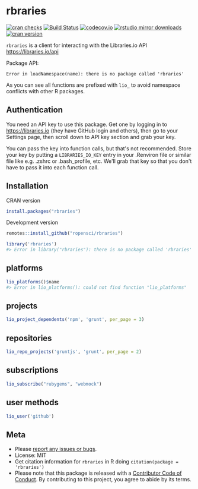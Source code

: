 rbraries
========



[![cran checks](https://cranchecks.info/badges/worst/rbraries)](https://cranchecks.info/pkgs/rbraries)
[![Build Status](https://travis-ci.org/ropensci/rbraries.svg?branch=master)](https://travis-ci.org/ropensci/rbraries)
[![codecov.io](https://codecov.io/github/ropensci/rbraries/coverage.svg?branch=master)](https://codecov.io/github/ropensci/rbraries?branch=master)
[![rstudio mirror downloads](https://cranlogs.r-pkg.org/badges/rbraries?color=2ECC71)](https://github.com/metacran/cranlogs.app)
[![cran version](https://www.r-pkg.org/badges/version/rbraries)](https://cran.r-project.org/package=rbraries)


`rbraries` is a client for interacting with the Libraries.io API <https://libraries.io/api>


Package API:


```
Error in loadNamespace(name): there is no package called 'rbraries'
```

As you can see all functions are prefixed with `lio_` to avoid namespace conflicts with other R packages.

## Authentication

You need an API key to use this package. Get one by logging in to 
<https://libraries.io> (they have GitHub login and others), then go to your 
Settings page, then scroll down to API key section and grab your
key. 

You can pass the key into function calls, but that's not recommended.
Store your key by putting a `LIBRARIES_IO_KEY` entry in your .Renviron file or similar file like
e.g. .zshrc or .bash_profile, etc. We'll grab that key so that you 
don't have to pass it into each function call.

## Installation

CRAN version


```r
install.packages("rbraries")
```

Development version


```r
remotes::install_github("ropensci/rbraries")
```


```r
library('rbraries')
#> Error in library("rbraries"): there is no package called 'rbraries'
```

## platforms


```r
lio_platforms()$name
#> Error in lio_platforms(): could not find function "lio_platforms"
```

## projects


```r
lio_project_dependents('npm', 'grunt', per_page = 3)
```

## repositories


```r
lio_repo_projects('gruntjs', 'grunt', per_page = 2)
```

## subscriptions


```r
lio_subscribe("rubygems", "webmock")
```

## user methods


```r
lio_user('github')
```

## Meta

* Please [report any issues or bugs](https://github.com/ropensci/rbraries/issues).
* License: MIT
* Get citation information for `rbraries` in R doing `citation(package = 'rbraries')`
* Please note that this package is released with a [Contributor Code of Conduct](https://ropensci.org/code-of-conduct/). By contributing to this project, you agree to abide by its terms.
